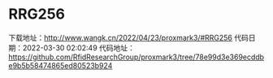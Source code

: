 # RRG256
下载地址：http://www.wangk.cn/2022/04/23/proxmark3/#RRG256
代码日期：2022-03-30 02:02:49
代码地址：https://github.com/RfidResearchGroup/proxmark3/tree/78e99d3e369ecddbe9b5b58474865ed80523b924
